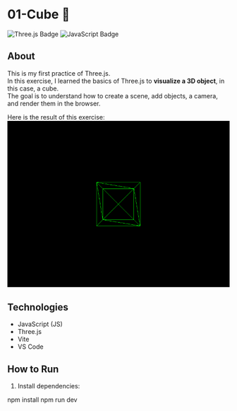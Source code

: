 # 01-Cube 🚀


![Three.js Badge](https://img.shields.io/badge/Three.js-v0.152-blue)
![JavaScript Badge](https://img.shields.io/badge/JavaScript-ES6-yellow)

## About
This is my first practice of Three.js.  
In this exercise, I learned the basics of Three.js to **visualize a 3D object**, in this case, a cube.  
The goal is to understand how to create a scene, add objects, a camera, and render them in the browser.

Here is the result of this exercise:  
![Cube Preview](01-cube.png)

## Technologies
- JavaScript (JS)  
- Three.js  
- Vite  
- VS Code  

## How to Run
1. Install dependencies:


npm install
npm run dev

